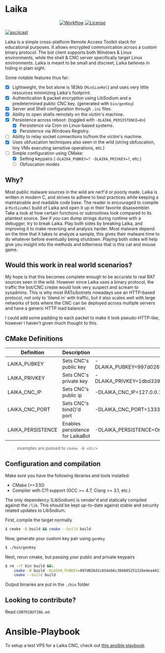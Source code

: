 # Laika

<p align="center">
    <a href="https://github.com/CPunch/Laika/actions/workflows/check-build.yaml"><img src="https://github.com/CPunch/Laika/actions/workflows/check-build.yaml/badge.svg" alt="Workflow"></a>
    <a href="https://github.com/CPunch/Laika/blob/main/LICENSE.md"><img src="https://img.shields.io/github/license/CPunch/Laika" alt="License"></a>
</p>

[![asciicast](https://asciinema.org/a/492854.svg)](https://asciinema.org/a/492854)

Laika is a simple cross-platform Remote Access Toolkit stack for educational purposes. It allows encrypted communication across a custom binary protocol. The bot client supports both Windows & Linux environments, while the shell & CNC server specifically target Linux environments. Laika is meant to be small and discreet, Laika believes in hiding in plain sight.

Some notable features thus far:
- [X] Lightweight, the bot alone is 183kb (`MinSizeRel`) and uses very little resources minimizing Laika's footprint.
- [X] Authentication & packet encryption using LibSodium and a predetermined public CNC key. (generated with `bin/genKey`)
- [X] Server and Shell configuration through `.ini` files.
- [X] Ability to open shells remotely on the victim's machine.
- [X] Persistence across reboot: (toggled with `-DLAIKA_PERSISTENCE=On`)
    - [X] Persistence via Cron on Linux-based systems.
    - [X] Persistence via Windows Registry.
- [ ] Ability to relay socket connections to/from the victim's machine.
- [X] Uses obfuscation techniques also seen in the wild (string obfuscation, tiny VMs executing sensitive operations, etc.)
- [ ] Simple configuration using CMake:
    - [X] Setting keypairs (`-DLAIKA_PUBKEY=? -DLAIKA_PRIVKEY=?`, etc.)
    - [ ] Obfuscation modes

## Why?

Most public malware sources in the wild are nerf'd or poorly made. Laika is written in modern C, and strives to adhere to best practices while keeping a maintainable and readable code base. The reader is encouraged to compile a `MinSizeRel` build of Laika and open it up in their favorite disassembler. Take a look at how certain functions or subroutines look compared to its plaintext source. See if you can dump strings during runtime with a debugger, try to break Laika. Play both sides by breaking Laika, and improving it to make reversing and analysis harder. Most malware depend on the time that it takes to analyze a sample, this gives their malware time to do whatever before eventually being shutdown. Playing both sides will help give you insight into the methods and bitterness that is this cat and mouse game.

## Would this work in real world scenarios?

My hope is that this becomes complete enough to be accurate to real RAT sources seen in the wild. However since Laika uses a binary protocol, the traffic the bot/CNC create would look very suspect and scream to sysadmins. This is why most RATs/botnets nowadays use an HTTP-based protocol, not only to 'blend in' with traffic, but it also scales well with large networks of bots where the CNC can be deployed across multiple servers and have a generic HTTP load balancer.

I could add some padding to each packet to make it look pseudo-HTTP-like, however I haven't given much thought to this.

## CMake Definitions

| Definition        | Description                           | Example                                                                           |
| ----------------- | ------------------------------------- | --------------------------------------------------------------------------------- |
| LAIKA_PUBKEY      | Sets CNC's public key                 | -DLAIKA_PUBKEY=997d026d1c65deb6c30468525132be4ea44116d6f194c142347b67ee73d18814   |
| LAIKA_PRIVKEY     | Sets CNC's private key                | -DLAIKA_PRIVKEY=1dbd33962f1e170d1e745c6d3e19175049b5616822fac2fa3535d7477957a841  |
| LAIKA_CNC_IP      | Sets CNC's public ip                  | -DLAIKA_CNC_IP=127.0.0.1                                                          |
| LAIKA_CNC_PORT    | Sets CNC's bind()'d port              | -DLAIKA_CNC_PORT=13337                                                            |
| LAIKA_PERSISTENCE | Enables persistence for LaikaBot      | -DLAIKA_PERSISTENCE=On                                                            |
> examples are passed to `cmake -B <dir>`

## Configuration and compilation

Make sure you have the following libraries and tools installed:
- CMake (>=3.10)
- Compiler with C11 support (GCC >= 4.7, Clang >= 3.1, etc.)

The only dependency (LibSodium) is vender'd and statically compiled against the `/lib`. This should be kept up-to-date against stable and security related updates to LibSodium.

First, compile the target normally

```sh
$ cmake -B build && cmake --build build
```

Now, generate your custom key pair using `genKey`

```sh
$ ./bin/genKey
```

Next, rerun cmake, but passing your public and private keypairs

```sh
$ rm -rf bin build &&\
    cmake -B build -DLAIKA_PUBKEY=997d026d1c65deb6c30468525132be4ea44116d6f194c142347b67ee73d18814 -DLAIKA_PRIVKEY=1dbd33962f1e170d1e745c6d3e19175049b5616822fac2fa3535d7477957a841 -DCMAKE_BUILD_TYPE=MinSizeRel &&\
    cmake --build build
```

Output binaries are put in the `./bin` folder

## Looking to contribute?

Read `CONTRIBUTING.md`

# Ansible-Playbook

To setup a test VPS for a Laika CNC, check out [this ansible playbook](https://github.com/CPunch/Laika-Playbook).
